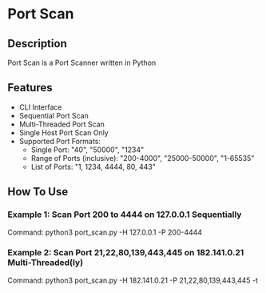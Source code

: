 # Port Scan

## Description

Port Scan is a Port Scanner written in Python

## Features

- CLI Interface
- Sequential Port Scan
- Multi-Threaded Port Scan
- Single Host Port Scan Only
- Supported Port Formats:
  - Single Port: "40", "50000", "1234"
  - Range of Ports (inclusive): "200-4000", "25000-50000", "1-65535"
  - List of Ports: "1, 1234, 4444, 80, 443"

## How To Use

### Example 1: Scan Port 200 to 4444 on 127.0.0.1 Sequentially

Command: python3 port_scan.py -H 127.0.0.1 -P 200-4444

### Example 2: Scan Port 21,22,80,139,443,445 on 182.141.0.21 Multi-Threaded(ly)

Command: python3 port_scan.py -H 182.141.0.21 -P 21,22,80,139,443,445 -t 
